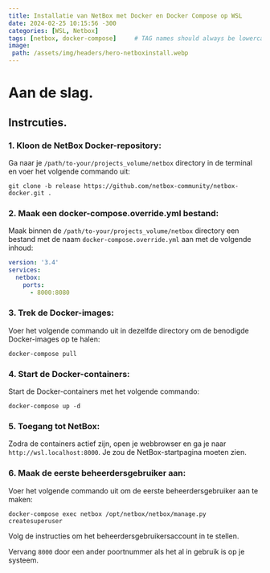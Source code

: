 ```yaml
---
title: Installatie van NetBox met Docker en Docker Compose op WSL
date: 2024-02-25 10:15:56 -300
categories: [WSL, Netbox]
tags: [netbox, docker-compose]     # TAG names should always be lowercase
image:
 path: /assets/img/headers/hero-netboxinstall.webp
---
```

# Aan de slag.

## Instrcuties.

### 1. **Kloon de NetBox Docker-repository**:
   Ga naar je `/path/to-your/projects_volume/netbox` directory in de terminal en voer het volgende commando uit:
   ```
   git clone -b release https://github.com/netbox-community/netbox-docker.git .
   ```

### 2. **Maak een docker-compose.override.yml bestand**:
   Maak binnen de `/path/to-your/projects_volume/netbox` directory een bestand met de naam `docker-compose.override.yml` aan met de volgende inhoud:
   ```yaml
   version: '3.4'
   services:
     netbox:
       ports:
         - 8000:8080
   ```

### 3. **Trek de Docker-images**:
   Voer het volgende commando uit in dezelfde directory om de benodigde Docker-images op te halen:
   ```
   docker-compose pull
   ```

### 4. **Start de Docker-containers**:
   Start de Docker-containers met het volgende commando:
   ```
   docker-compose up -d
   ```

### 5. **Toegang tot NetBox**:
   Zodra de containers actief zijn, open je webbrowser en ga je naar `http://wsl.localhost:8000`. Je zou de NetBox-startpagina moeten zien.

### 6. **Maak de eerste beheerdersgebruiker aan**:
   Voer het volgende commando uit om de eerste beheerdersgebruiker aan te maken:
   ```
   docker-compose exec netbox /opt/netbox/netbox/manage.py createsuperuser
   ```
   Volg de instructies om het beheerdersgebruikersaccount in te stellen.

Vervang `8000` door een ander poortnummer als het al in gebruik is op je systeem.